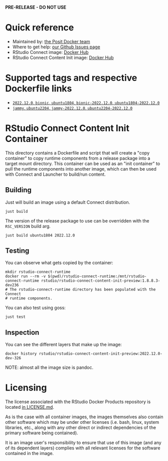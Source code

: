 **PRE-RELEASE - DO NOT USE**

# Quick reference

* Maintained by: [the Posit Docker team](https://github.com/rstudio/rstudio-docker-products)
* Where to get help: [our Github Issues page](https://github.com/rstudio/rstudio-docker-products/issues)
* RStudio Connect image: [Docker Hub](https://hub.docker.com/r/rstudio/rstudio-connect)
* RStudio Connect Content Init image: [Docker Hub](https://hub.docker.com/r/rstudio/rstudio-connect-content-init)

# Supported tags and respective Dockerfile links

* [`2022.12.0`, `bionic`, `ubuntu1804`, `bionic-2022.12.0`, `ubuntu1804-2022.12.0`](https://github.com/rstudio/rstudio-docker-products/blob/main/connect/Dockerfile.bionic)
* [`jammy`, `ubuntu2204`, `jammy-2022.12.0`, `ubuntu2204-2022.12.0`](https://github.com/rstudio/rstudio-docker-products/blob/main/connect/Dockerfile.jammy)

# RStudio Connect Content Init Container

This directory contains a Dockerfile and script that will create a "copy
container" to copy runtime components from a release package into a target
mount directory. This container can be used as an "init container" to pull the
runtime components into another image, which can then be used with Connect and
Launcher to build/run content.

## Building

Just will build an image using a default Connect distribution.

```console
just build
```

The version of the release package to use can be overridden with the
`RSC_VERSION` build arg.

```console
just build ubuntu1804 2022.12.0
```

## Testing

You can observe what gets copied by the container:

```console
mkdir rstudio-connect-runtime
docker run --rm -v $(pwd)/rstudio-connect-runtime:/mnt/rstudio-connect-runtime rstudio/rstudio-connect-content-init-preview:1.8.8.3-dev236
# The rstudio-connect-runtime directory has been populated with the Connect
# runtime components.
```

You can also test using goss:
```console
just test
```


## Inspection

You can see the different layers that make up the image:

```console
docker history rstudio/rstudio-connect-content-init-preview:2022.12.0-dev-326
```

NOTE: almost all the image size is pandoc.

# Licensing

The license associated with the RStudio Docker Products repository is located [in LICENSE.md](https://github.com/rstudio/rstudio-docker-products/blob/main/LICENSE.md).

As is the case with all container images, the images themselves also contain other software which may be under other
licenses (i.e. bash, linux, system libraries, etc., along with any other direct or indirect dependencies of the primary
software being contained).

It is an image user's responsibility to ensure that use of this image (and any of its dependent layers) complies with
all relevant licenses for the software contained in the image.

